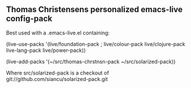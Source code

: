 ## Thomas Christensens personalized emacs-live config-pack

Best used with a .emacs-live.el containing:

  (live-use-packs '(live/foundation-pack
                  ; live/colour-pack
                    live/clojure-pack
                    live-lang-pack
                    live/power-pack))

  (live-add-packs '(~/src/thomas-chrstnsn-pack
                    ~/src/solarized-pack))

Where src/solarized-pack is a checkout of git://github.com/siancu/solarized-pack.git
